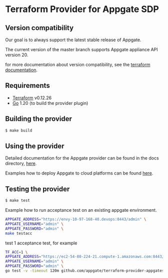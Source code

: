 Terraform Provider for Appgate SDP
==================

Version compatibility
---------------------------
Our goal is to always support the latest stable release of Appgate.

The current version of the master branch supports Appgate appliance API version 20.

for more documentation about version compatibility, see the [terraform documentation](./website/docs/guides/version_compatibility.markdown).




Requirements
------------

- [Terraform](https://www.terraform.io/downloads.html) v0.12.26
- [Go](https://golang.org/doc/install) 1.20 (to build the provider plugin)



Building the provider
---------------------------


```sh
$ make build
```

Using the provider
---------------------------

Detailed documentation for the Appgate provider can be found in the docs directory, [here](./website/docs).

Examples how to deploy Appgate to cloud platforms can be found [here](https://github.com/appgate/sdp-tf-reference-architecture).



Testing the provider
---------------------------


```sh
$ make test
```

Example how to run acceptance test on an existing appgate environment.
```bash
APPGATE_ADDRESS="https://envy-10-97-168-40.devops:8443/admin" \
APPGATE_USERNAME="admin" \
APPGATE_PASSWORD="admin" \
make testacc
```

test 1 acceptance test, for example
```bash
TF_ACC=1 \
APPGATE_ADDRESS="https://ec2-54-80-224-21.compute-1.amazonaws.com:8443/admin" \
APPGATE_USERNAME="admin" \
APPGATE_PASSWORD="admin" \
go test -v -timeout 120m github.com/appgate/terraform-provider-appgatesdp/appgate -run '^(TestAccApplianceBasicController)$'
```
